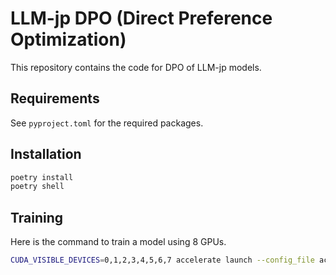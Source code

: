 # LLM-jp DPO (Direct Preference Optimization)

This repository contains the code for DPO of LLM-jp models.

## Requirements

See `pyproject.toml` for the required packages.


## Installation

```bash
poetry install
poetry shell
```

## Training

Here is the command to train a model using 8 GPUs.

```bash
CUDA_VISIBLE_DEVICES=0,1,2,3,4,5,6,7 accelerate launch --config_file accelerate_configs/zero2.yaml train.py
```
